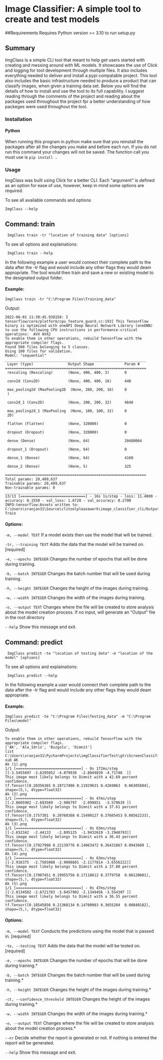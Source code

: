 # Image Classifier: A simple tool to create and test models

##Requirements
Requires Python version >= 3.10 to run setup.py

## Summary
ImgClass is a simple CLI tool that meant to help get users started with creating and messing around with ML models. It showcases the use of Click and logging for tool development through multiple files. It also includes everything needed to deliver and install a pypi compatable project. This tool also includes the basic infrastructure needed to produce a product that can classify images, when given a training data set. Below you will find the details of how to install and use the tool to its full capability. 
I suggest reading through the comments of the project and reading about the packages used throughout the project fpr a better understanding of how packeges were used throughout the tool. 

### Installation

#### Python

When running this program in python make sure that you reinstall the packages after all the changes you make and before each run. If you do not run this command your changes will not be saved. 
The function call you must use is ```pip install .```


### Usage

ImgClass was built using Click for a better CLI. Each "argument" is defined as an option for ease of use, however, keep in mind some options are required. 

To see all available commands and options

``` ImgClass --help ```

## Command: train

``` ImgClass train -tr "location of training data" [options]```

To see all options and explainations:

``` ImgClass train --help```

In the following example a user would connect their complete path to the data after the -tr flag and would include any other flags they would deam appropriate. The tool would then train and save a new or existing model to the designated output folder.

#### Example:

``` ImgClass train -tr "C:\Program Files\Training_data" ```

Output:

```
2022-06-01 11:30:45.938158: I tensorflow/core/platform/cpu_feature_guard.cc:193] This TensorFlow binary is optimized with oneAPI Deep Neural Network Library (oneDNN) to use the following CPU instructions in performance-critical operations:  AVX AVX2
To enable them in other operations, rebuild TensorFlow with the appropriate compiler flags.
Found 500 files belonging to 5 classes.
Using 100 files for validation.
Model: "sequential"
_________________________________________________________________
 Layer (type)                Output Shape              Param #
=================================================================
 rescaling (Rescaling)       (None, 400, 400, 3)       0

 conv2d (Conv2D)             (None, 400, 400, 16)      448

 max_pooling2d (MaxPooling2D  (None, 200, 200, 16)     0
 )

 conv2d_1 (Conv2D)           (None, 200, 200, 32)      4640

 max_pooling2d_1 (MaxPooling  (None, 100, 100, 32)     0
 2D)

 flatten (Flatten)           (None, 320000)            0

 dropout (Dropout)           (None, 320000)            0

 dense (Dense)               (None, 64)                20480064

 dropout_1 (Dropout)         (None, 64)                0

 dense_1 (Dense)             (None, 64)                4160

 dense_2 (Dense)             (None, 5)                 325

=================================================================
Total params: 20,489,637
Trainable params: 20,489,637
Non-trainable params: 0
_________________________________________________________________
13/13 [==============================] - 16s 1s/step - loss: 11.4800 - accuracy: 0.1550 - val_loss: 1.6728 - val_accuracy: 0.2700
INFO:tensorflow:Assets written to: C:\Users\sranjan31\Source\clitoolpleasework\image_classifier_cli/Output/Model_Version1\assets
Train
```
#### Options:

  ```-m, --model TEXT```                If a model exists then use the model that
                                  	will be trained.

  ```-tr, --training TEXT```            Adds the data that the model will be trained
                                  	on.  [required]

  ```-e, --epochs INTEGER```            Changes the number of epochs that will be
                                  	done during training.

  ```-b, --batch INTEGER```             Changes the batch number that will be used
                                  	during training.

  ```-h, --height INTEGER```            Changes the height of the images during
                                  	training.

  ```-w, --width INTEGER```             Changes the width of the images during
                                  	training.

  ```-o, --output TEXT```               Changes where the file will be created to
                                  	store analysis about the model creation
                                  	process. If no input, will generate an "Output" file in 
                                   the root directory 

  ```--help```                          Show this message and exit.

## Command: predict

``` ImgClass predict -te "location of testing data" -m "location of the model" [options]```

To see all options and explainations:

``` ImgClass predict --help```

In the following example a user would connect their complete path to the data after the -tr flag and would include any other flags they would deam appropriate.

#### Example:

``` ImgClass predict -te "C:\Program Files\Testing_data" -m "C:\Program Files\model" ```

Output:

```
To enable them in other operations, rebuild TensorFlow with the appropriate compiler flags.
['AK', 'Ala_Idris', 'Buzgulu', 'Dimnit']
list C:\Users\sranjan31\PycharmProjects\imgClassifierTest\gtriScreenClassification\testing_set\Grapevine
sub AK
Ak (1).png
1/1 [==============================] - 0s 172ms/step
[[-3.5455697 -3.6295052 -4.079938  -2.8049839 -4.71748  ]]
This image most likely belongs to Dimnit with a 42.69 percent confidence.
tf.Tensor([0.20356365 0.18717486 0.11929631 0.4269063  0.06305884], shape=(5,), dtype=float32)
Ak (2).png
1/1 [==============================] - 0s 47ms/step
[[-2.8605902 -2.693569  -2.986797  -2.099851  -3.579639 ]]
This image most likely belongs to Dimnit with a 37.61 percent confidence.
tf.Tensor([0.1757381  0.20768368 0.15490127 0.37605453 0.08562233], shape=(5,), dtype=float32)
Ak (3).png
1/1 [==============================] - 0s 63ms/step
[[-2.652342  -2.44133   -2.895125  -1.9432619 -3.2940793]]
This image most likely belongs to Dimnit with a 36.43 percent confidence.
tf.Tensor([0.17927998 0.22139776 0.14063472 0.36431867 0.0943689 ], shape=(5,), dtype=float32)
Ak (4).png
1/1 [==============================] - 0s 63ms/step
[[-2.916375  -2.7565088 -2.9098601 -2.1177814 -3.6556222]]
This image most likely belongs to Dimnit with a 37.80 percent confidence.
tf.Tensor([0.17007451 0.19955756 0.17118612 0.3779758  0.08120601], shape=(5,), dtype=float32)
Ak (5).png
1/1 [==============================] - 0s 47ms/step
[[-2.8134582 -2.6721783 -3.0457902 -2.1349456 -3.554397 ]]
This image most likely belongs to Dimnit with a 36.55 percent confidence.
tf.Tensor([0.18545856 0.21360134 0.14700983 0.3655284  0.08840182], shape=(5,), dtype=float32)
```
#### Options:

  ```-m, --model TEXT```                Conducts the predictions using the model that is passed in.  [required]

  ```-te, --testing TEXT```             Adds the data that the model will be tested
                                  	on.  [required]

  ```-e, --epochs INTEGER```            Changes the number of epochs that will be
                                  	done during training.*

  ```-b, --batch INTEGER```             Changes the batch number that will be used
                                  	during training.*

  ```-h, --height INTEGER```            Changes the height of the images during
                                  	training.*

  ```-ct, --confidence_threshold INTEGER```
                                  	Changes the height of the images during
                                  	training.*

  ```-w, --width INTEGER```             Changes the width of the images during
                                  	training.*

  ```-o, --output TEXT```               Changes where the file will be created to
                                  	store analysis about the model creation
                                  	process.*

  ```--nr```				Decide whether the report is generated or
                                  	not. If nothing is entered the report will
                                  	be generated.

  ```--help```                          Show this message and exit.









